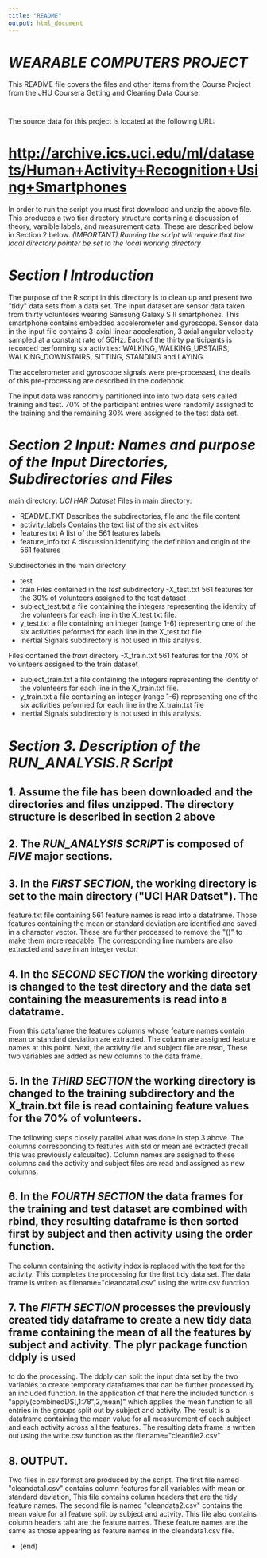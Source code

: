 ```yaml
---
title: "README"
output: html_document
---
```


# *WEARABLE COMPUTERS PROJECT*

This README file covers the files and other items from the Course Project from the JHU Coursera Getting and Cleaning Data Course.
#

The source data for this project is located at the following URL:

# http://archive.ics.uci.edu/ml/datasets/Human+Activity+Recognition+Using+Smartphones

In order to run the script you must first download and unzip the above file.  This produces a two tier directory structure
containing a discussion of theory, varaible labels, and measurement data.  These are described below in Section 2 below. 
*(IMPORTANT) Running the script will require that the local directory pointer be set to the local working directory*

# *Section I Introduction*

The purpose of the R script  in this directory is to clean up and present two "tidy" data sets from a data set.  The input
dataset are sensor data taken from thirty volunteers wearing  Samsung Galaxy S II smartphones.  This smartphone contains embedded
accelerometer and gyroscope. Sensor data in the input file contains 3-axial linear acceleration, 3 axial angular velocity sampled
at a constant rate of 50Hz.  Each of the thirty participants is recorded performing six activities: WALKING, WALKING_UPSTAIRS,
WALKING_DOWNSTAIRS, SITTING, STANDING and LAYING. 

The accelerometer and gyroscope signals were pre-processed, the deails of this pre-processing are described in the codebook.


The input data was randomly partitioned into into two data sets called training and test. 70% of the participant entries were randomly
assigned to the training and the remaining 30% were assigned to the test data set. 

# *Section 2 Input: Names and purpose of the Input Directories, Subdirectories  and Files*

main directory: *UCI HAR Dataset*
Files in main directory:
- README.TXT
Describes the subdirectories, file and the file content 
- activity_labels
Contains the text list of the six activiites 
- features.txt
A list of the 561 features labels
- feature_info.txt
A discussion identifying the definition and origin of the 561 features

Subdirectories in the main directory
- test
- train
Files contained in the *test* subdirectory
-X_test.txt
561 features for the 30% of volunteers assigned to the test dataset
- subject_test.txt
a file containing the integers representing the identity of the volunteers for each line in the X_test.txt file.
- y_test.txt
a file containing an integer (range 1-6) representing one of the six activities peformed for each line in the X_test.txt file
- Inertial Signals subdirectory is not used in this analysis.

Files contained the *train* directory
-X_train.txt
561 features for the 70% of volunteers assigned to the train dataset
- subject_train.txt
a file containing the integers representing the identity of the volunteers for each line in the X_train.txt file.
- y_train.txt
a file containing an integer (range 1-6) representing one of the six activities peformed for each line in the X_train.txt file
- Inertial Signals subdirectory is not used in this analysis.

# *Section 3. Description of the RUN_ANALYSIS.R Script*  

## 1. Assume the file has been downloaded and the directories and files unzipped.  The directory structure is described in section 2 above
## 2. The *RUN_ANALYSIS SCRIPT* is composed of *FIVE* major sections. 
## 3. In the *FIRST SECTION*, the working directory is set to the main directory ("UCI HAR Datset").  The
feature.txt file containing 561 feature names is read into a dataframe. Those features containing the mean or standard deviation are
identified and saved in a character vector.  These are further processed to remove the "()" to make them more readable.
The corresponding line numbers are also extracted and save in an integer vector.
## 4. In the *SECOND SECTION* the working directory is changed to the test directory and the data set containing the measurements is read into a datatrame.
From this dataframe the features columns whose feature names contain mean or standard deviation are extracted.  The column are assigned feature names at this point. 
Next, the activity file and subject file are read, These two variables are added as new columns to the data frame.  
## 5. In the *THIRD SECTION* the working directory is changed to the training subdirectory and the X_train.txt file is read containing feature values for the 70% of volunteers.
The following steps closely parallel what was done in step 3 above.  The columns corresponding to features with std or mean are extracted (recall this was previously calcualted).
Column names are assigned to these columns and the activity and subject files are read and assigned as new columns. 
## 6. In the *FOURTH SECTION* the data frames for the training and test dataset are combined with rbind, they resulting dataframe is then sorted first by subject and then activity using the order function.
The column containing the activity index is replaced with the text for the activity.  This completes the processing for the first tidy data set.  The data frame is writen as filename="cleandata1.csv"
using the write.csv function. 
## 7. The *FIFTH SECTION* processes the previously created tidy dataframe to create a new tidy data frame containing the mean of all the features by subject and activity.  The plyr package function ddply is used
to do the processing. The ddply can split the input data set by the two variables to create temporary dataframes that can be further processed by an included function.  In the 
application of that here the included function is "apply(combinedDS[,1:78",2,mean)" which applies the mean function to all entries in the groups split out by subject and activity. The
result is a dataframe containing the mean value for all measurement of each subject and each activity across all the features.   The resulting data frame is written out using the write.csv
function as the filename="cleanfile2.csv"

## 8. OUTPUT.
Two files in csv format are produced by the script.  The first file named "cleandata1.csv" contains column features for all variables with mean or standard deviation, This file contains column headers that are the
tidy feature names. The second file is named "cleandata2.csv" contains the mean value for all feature split by subject and actvity. This file also contains column headers taht are the 
feature names. These feature names are the same as those appearing as feature names in the cleandata1.csv file. 

- (end)